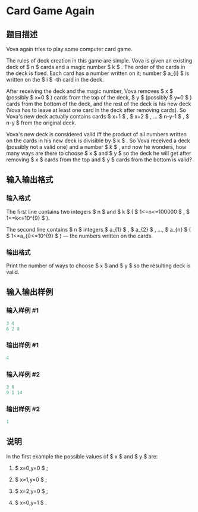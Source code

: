 # Card Game Again

## 题目描述

Vova again tries to play some computer card game.

The rules of deck creation in this game are simple. Vova is given an existing deck of $ n $ cards and a magic number $ k $ . The order of the cards in the deck is fixed. Each card has a number written on it; number $ a_{i} $ is written on the $ i $ -th card in the deck.

After receiving the deck and the magic number, Vova removes $ x $ (possibly $ x=0 $ ) cards from the top of the deck, $ y $ (possibly $ y=0 $ ) cards from the bottom of the deck, and the rest of the deck is his new deck (Vova has to leave at least one card in the deck after removing cards). So Vova's new deck actually contains cards $ x+1 $ , $ x+2 $ , ... $ n-y-1 $ , $ n-y $ from the original deck.

Vova's new deck is considered valid iff the product of all numbers written on the cards in his new deck is divisible by $ k $ . So Vova received a deck (possibly not a valid one) and a number $ k $ , and now he wonders, how many ways are there to choose $ x $ and $ y $ so the deck he will get after removing $ x $ cards from the top and $ y $ cards from the bottom is valid?

## 输入输出格式

### 输入格式

The first line contains two integers $ n $ and $ k $ ( $ 1<=n<=100000 $ , $ 1<=k<=10^{9} $ ).

The second line contains $ n $ integers $ a_{1} $ , $ a_{2} $ , ..., $ a_{n} $ ( $ 1<=a_{i}<=10^{9} $ ) — the numbers written on the cards.

### 输出格式

Print the number of ways to choose $ x $ and $ y $ so the resulting deck is valid.

## 输入输出样例

### 输入样例 #1

```cpp
3 4
6 2 8

```
### 输出样例 #1

```cpp
4

```
### 输入样例 #2

```cpp
3 6
9 1 14

```
### 输出样例 #2

```cpp
1

```
## 说明

In the first example the possible values of $ x $ and $ y $ are:

1. $ x=0,y=0 $ ;

2. $ x=1,y=0 $ ;

3. $ x=2,y=0 $ ;

4. $ x=0,y=1 $ .

